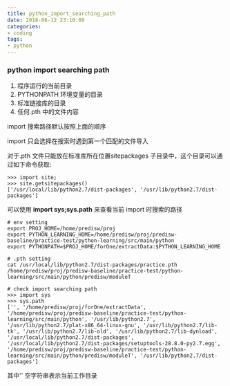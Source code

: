 ```yaml
---
title: python_import_searching_path
date: 2018-06-12 23:10:09
categories:
- coding
tags:
- python
---
```

### python import searching path

1. 程序运行的当前目录
2. PYTHONPATH 环境变量的目录
3. 标准链接库的目录
4. 任何.pth 中的文件内容

import 搜索路径默认按照上面的顺序

import 只会选择在搜索时遇到第一个匹配的文件导入

对于.pth 文件只能放在标准库所在位置sitepackages 子目录中，这个目录可以通过如下命令获取:
```
>>> import site;
>>> site.getsitepackages()
['/usr/local/lib/python2.7/dist-packages', '/usr/lib/python2.7/dist-packages']
```


可以使用 **import sys;sys.path**   来查看当前 import 时搜索的路径
```
# env setting
export PROJ_HOME=/home/predisw/proj
export PYTHON_LEARNING_HOME=/home/predisw/proj/predisw-baseline/practice-test/python-learning/src/main/python
export PYTHONPATH=$PROJ_HOME/forOne/extractData:$PYTHON_LEARNING_HOME

# .pth setting
cat /usr/local/lib/python2.7/dist-packages/practice.pth 
/home/predisw/proj/predisw-baseline/practice-test/python-learning/src/main/python/predisw/moduleT

# check import searching path
>>> import sys
>>> sys.path
['', '/home/predisw/proj/forOne/extractData', '/home/predisw/proj/predisw-baseline/practice-test/python-learning/src/main/python', '/usr/lib/python2.7', '/usr/lib/python2.7/plat-x86_64-linux-gnu', '/usr/lib/python2.7/lib-tk', '/usr/lib/python2.7/lib-old', '/usr/lib/python2.7/lib-dynload', '/usr/local/lib/python2.7/dist-packages', '/usr/local/lib/python2.7/dist-packages/setuptools-28.8.0-py2.7.egg', '/home/predisw/proj/predisw-baseline/practice-test/python-learning/src/main/python/predisw/moduleT', '/usr/lib/python2.7/dist-packages']
```

其中'' 空字符串表示当前工作目录